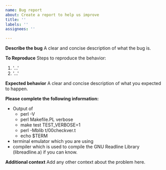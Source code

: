```yaml
---
name: Bug report
about: Create a report to help us improve
title: ''
labels: ''
assignees: ''

---
```


**Describe the bug**
A clear and concise description of what the bug is.

**To Reproduce**
Steps to reproduce the behavior:
1.  '...'
2.  '...'

**Expected behavior**
A clear and concise description of what you expected to happen.

**Please complete the following information:**
 - Output of
   - perl -V
   - perl Makefile.PL verbose
   - make test TEST_VERBOSE=1
   - perl -Mblib t/00checkver.t
   - echo $TERM
 - terminal emulator which you are using
 - compiler which is used to compile the GNU Readline Library (libreadline.a) if you can know.

**Additional context**
Add any other context about the problem here.
